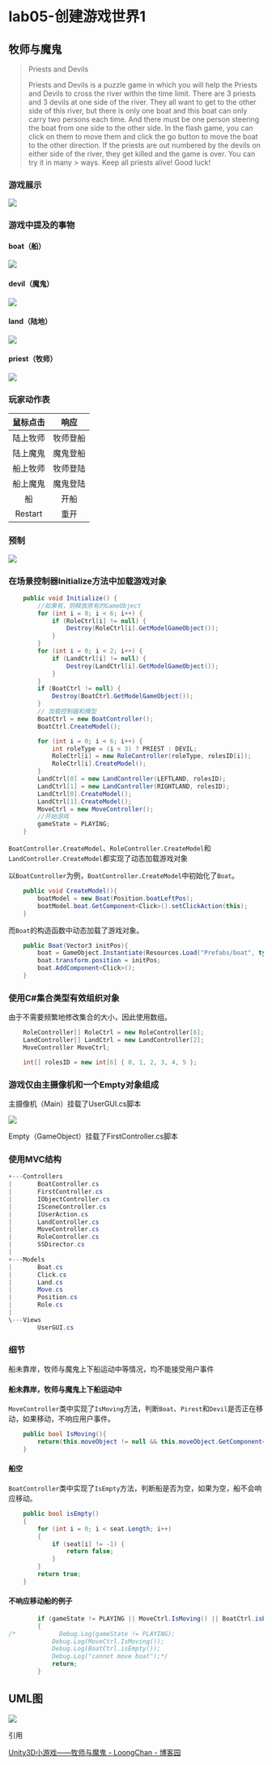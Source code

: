# lab05-创建游戏世界1

## 牧师与魔鬼

> Priests and Devils
> 
> Priests and Devils is a puzzle game in which you will help the Priests and Devils to cross the river within the time limit. There are 3 priests and 3 devils at one side of the river. They all want to get to the other side of this river, but there is only one boat and this boat can only carry two persons each time. And there must be one person steering the boat from one side to the other side. In the flash game, you can click on them to move them and click the go button to move the boat to the other direction. If the priests are out numbered by the devils on either side of the river, they get killed and the game is over. You can try it in many > ways. Keep all priests alive! Good luck!

### 游戏展示

![](pic/game.png)

### 游戏中提及的事物

#### boat（船）

![](pic/boat.png)

#### devil（魔鬼）

![](pic/devil.png)

#### land（陆地）

![](pic/land.png)

#### priest（牧师）

![](pic/priest.png)

### 玩家动作表

| 鼠标点击    | 响应   |
|:-------:|:----:|
| 陆上牧师    | 牧师登船 |
| 陆上魔鬼    | 魔鬼登船 |
| 船上牧师    | 牧师登陆 |
| 船上魔鬼    | 魔鬼登陆 |
| 船       | 开船   |
| Restart | 重开   |

### 预制

![](pic/prefab.png)

### 在场景控制器Initialize方法中加载游戏对象

```cs
    public void Initialize() {
        //如果有，则释放原有的GameObject
        for (int i = 0; i < 6; i++) {
            if (RoleCtrl[i] != null) {
                Destroy(RoleCtrl[i].GetModelGameObject());
            }
        }
        for (int i = 0; i < 2; i++) {
            if (LandCtrl[i] != null) {
                Destroy(LandCtrl[i].GetModelGameObject());
            }
        }
        if (BoatCtrl != null) {
            Destroy(BoatCtrl.GetModelGameObject());
        }
        // 加载控制器和模型
        BoatCtrl = new BoatController();
        BoatCtrl.CreateModel();

        for (int i = 0; i < 6; i++) {
            int roleType = (i < 3) ? PRIEST : DEVIL;
            RoleCtrl[i] = new RoleController(roleType, rolesID[i]);
            RoleCtrl[i].CreateModel();
        }
        LandCtrl[0] = new LandController(LEFTLAND, rolesID);
        LandCtrl[1] = new LandController(RIGHTLAND, rolesID);
        LandCtrl[0].CreateModel();
        LandCtrl[1].CreateModel();
        MoveCtrl = new MoveController();
        //开始游戏
        gameState = PLAYING;
    }
```

`BoatController.CreateModel`、`RoleController.CreateModel`和`LandController.CreateModel`都实现了动态加载游戏对象

以`BoatController`为例，`BoatController.CreateModel`中初始化了`Boat`。

```cs
    public void CreateModel(){
        boatModel = new Boat(Position.boatLeftPos);
        boatModel.boat.GetComponent<Click>().setClickAction(this);
    }
```

而`Boat`的构造函数中动态加载了游戏对象。

```cs
    public Boat(Vector3 initPos){
        boat = GameObject.Instantiate(Resources.Load("Prefabs/boat", typeof(GameObject))) as GameObject;
        boat.transform.position = initPos;
        boat.AddComponent<Click>();
    }
```

### 使用C#集合类型有效组织对象

由于不需要频繁地修改集合的大小，因此使用数组。

```cs
    RoleController[] RoleCtrl = new RoleController[6];
    LandController[] LandCtrl = new LandController[2];
    MoveController MoveCtrl;

    int[] rolesID = new int[6] { 0, 1, 2, 3, 4, 5 };
```

### 游戏仅由主摄像机和一个Empty对象组成

主摄像机（Main）挂载了UserGUI.cs脚本

![](pic/camera.png)

Empty（GameObject）挂载了FirstController.cs脚本

### 使用MVC结构

```powershell
+---Controllers
|       BoatController.cs
|       FirstController.cs
|       IObjectController.cs
|       ISceneController.cs
|       IUserAction.cs
|       LandController.cs
|       MoveController.cs
|       RoleController.cs
|       SSDirector.cs
|       
+---Models
|       Boat.cs
|       Click.cs
|       Land.cs
|       Move.cs
|       Position.cs
|       Role.cs
|       
\---Views
        UserGUI.cs
```

### 细节

船未靠岸，牧师与魔鬼上下船运动中等情况，均不能接受用户事件

#### 船未靠岸，牧师与魔鬼上下船运动中

`MoveController`类中实现了`IsMoving`方法，判断`Boat`、`Pirest`和`Devil`是否正在移动，如果移动，不响应用户事件。  

```cs
    public bool IsMoving(){
        return(this.moveObject != null && this.moveObject.GetComponent<Move>().isMoving == true);
    }
```

#### 船空

`BoatController`类中实现了`IsEmpty`方法，判断船是否为空，如果为空，船不会响应移动。

```cs
    public bool isEmpty()
    {
        for (int i = 0; i < seat.Length; i++)
        {
            if (seat[i] != -1) {
                return false;
            }
        }
        return true;
    }
```

#### 不响应移动船的例子

```cs
        if (gameState != PLAYING || MoveCtrl.IsMoving() || BoatCtrl.isEmpty())
        {
/*            Debug.Log(gameState != PLAYING);
            Debug.Log(MoveCtrl.IsMoving());
            Debug.Log(BoatCtrl.isEmpty());
            Debug.Log("cannot move boat");*/
            return;
        }
```

## UML图

![](pic/UML.png)

引用

[Unity3D小游戏——牧师与魔鬼 - LoongChan - 博客园](https://www.cnblogs.com/LC32/p/15420714.html)


